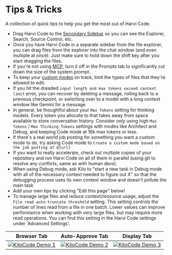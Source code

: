 # Tips & Tricks

A collection of quick tips to help you get the most out of Harvi Code.

- Drag Harvi Code to the [Secondary Sidebar](https://code.visualstudio.com/api/ux-guidelines/sidebars#secondary-sidebar) so you can see the Explorer, Search, Source Control, etc.
- Once you have Harvi Code in a separate sidebar from the file explorer, you can drag files from the explorer into the chat window (and even multiple at once). Just make sure to hold down the shift key after you start dragging the files.
- If you're not using [MCP](/features/mcp/overview), turn it off in the <Codicon name="notebook" /> Prompts tab to significantly cut down the size of the system prompt.
- To keep your [custom modes](/features/custom-modes) on track, limit the types of files that they're allowed to edit.
- If you hit the dreaded `input length and max tokens exceed context limit` error, you can recover by deleting a message, rolling back to a previous checkpoint, or switching over to a model with a long context window like Gemini for a message.
- In general, be thoughtful about your `Max Tokens` setting for thinking models. Every token you allocate to that takes away from space available to store conversation history. Consider only using high `Max Tokens` / `Max Thinking Tokens` settings with modes like Architect and Debug, and keeping Code mode at 16k max tokens or less.
- If there's a real world job posting for something you want a custom mode to do, try asking Code mode to `Create a custom mode based on the job posting at @[url]`
- If you want to really accelerate, check out multiple copies of your repository and run Harvi Code on all of them in parallel (using git to resolve any conflicts, same as with human devs).
- When using Debug mode, ask Kilo to "start a new task in Debug mode with all of the necessary context needed to figure out X" so that the debugging process uses its own context window and doesn't pollute the main task
- Add your own tips by clicking "Edit this page" below!
- To manage large files and reduce context/resource usage, adjust the `File read auto-truncate threshold` setting. This setting controls the number of lines read from a file in one batch. Lower values can improve performance when working with very large files, but may require more read operations. You can find this setting in the Harvi Code settings under 'Advanced Settings'.

| Browser Tab                                                                                                                           | Auto-Approve Tab                                                                                                                      | Display Tab                                                                                                                           |
| ------------------------------------------------------------------------------------------------------------------------------------- | ------------------------------------------------------------------------------------------------------------------------------------- | ------------------------------------------------------------------------------------------------------------------------------------- |
| [![KiloCode Demo 1](https://img.youtube.com/vi/VMPKXt8k050/maxresdefault.jpg)](https://youtube.com/shorts/VMPKXt8k050?feature=shared) | [![KiloCode Demo 2](https://img.youtube.com/vi/NBccFnYDQ-k/maxresdefault.jpg)](https://youtube.com/shorts/NBccFnYDQ-k?feature=shared) | [![KiloCode Demo 3](https://img.youtube.com/vi/qYrT2pbfS7E/maxresdefault.jpg)](https://youtube.com/shorts/qYrT2pbfS7E?feature=shared) |
